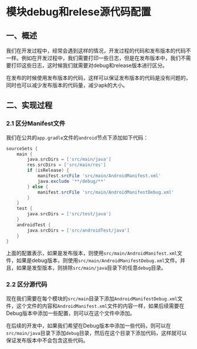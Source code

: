 # 模块debug和relese源代码配置

## 一、概述

我们在开发过程中，经常会遇到这样的情况，开发过程的代码和发布版本的代码不一样。例如在开发过程中，我们需要打印一些日志，但是在发布版本中，我们不需要打印这些日志，这时候我们就需要对debug和release版本进行区分。

在发布的时候使用发布版本的代码，这样可以保证发布版本的代码是没有问题的，同时也可以减少发布版本的代码量，减少apk的大小。

## 二、实现过程

### 2.1 区分Manifest文件

我们在公共的`app.gradle`文件的`android`节点下添加如下代码：

```groovy
sourceSets {
    main {
        java.srcDirs = ['src/main/java']
        res.srcDirs = ['src/main/res']
        if (isRelease) {
            manifest.srcFile 'src/main/AndroidManifest.xml'
            java.exclude '**/debug/**'
        } else {
            manifest.srcFile 'src/main/AndroidManifestDebug.xml'
        }
    }
    test {
        java.srcDirs = ['src/test/java']
    }
    androidTest {
        java.srcDirs = ['src/androidTest/java']
    }
}
```

上面的配置表示，如果是发布版本，则使用`src/main/AndroidManifest.xml`文件，如果是debug版本，则使用`src/main/AndroidManifestDebug.xml`文件。并且，如果是发型版本，则排除`src/main/java`目录下的任意`debug`目录。

### 2.2 区分源代码

现在我们需要在每个模块的`src/main`目录下添加`AndroidManifestDebug.xml`文件，这个文件的内容和`AndroidManifest.xml`文件的内容一样，如果后续需要在Debug版本中添加一些配置，则可以在这个文件中添加。

在后续的开发中，如果我们希望在Debug版本中添加一些代码，则可以在`src/main/java`目录下添加`debug`目录，然后在这个目录下添加代码，这样就可以保证发布版本中不会包含这些代码。
